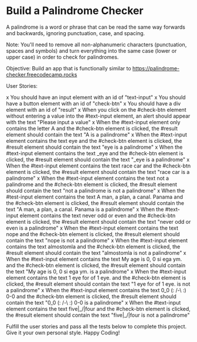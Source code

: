 # Build a Palindrome Checker

A palindrome is a word or phrase that can be read the same way forwards and backwards, ignoring punctuation, case, and spacing.

Note: You'll need to remove all non-alphanumeric characters (punctuation, spaces and symbols) and turn everything into the same case (lower or upper case) in order to check for palindromes.

Objective: Build an app that is functionally similar to https://palindrome-checker.freecodecamp.rocks

User Stories:

x You should have an input element with an id of "text-input"
x You should have a button element with an id of "check-btn"
x You should have a div element with an id of "result"
x When you click on the #check-btn element without entering a value into the #text-input element, an alert should appear with the text "Please input a value"
x When the #text-input element only contains the letter A and the #check-btn element is clicked, the #result element should contain the text "A is a palindrome"
x When the #text-input element contains the text eye and the #check-btn element is clicked, the #result element should contain the text "eye is a palindrome"
x When the #text-input element contains the text _eye and the #check-btn element is clicked, the #result element should contain the text "_eye is a palindrome"
x When the #text-input element contains the text race car and the #check-btn element is clicked, the #result element should contain the text "race car is a palindrome"
x When the #text-input element contains the text not a palindrome and the #check-btn element is clicked, the #result element should contain the text "not a palindrome is not a palindrome"
x When the #test-input element contains the text A man, a plan, a canal. Panama and the #check-btn element is clicked, the #result element should contain the text "A man, a plan, a canal. Panama is a palindrome"
x When the #text-input element contains the text never odd or even and the #check-btn element is clicked, the #result element should contain the text "never odd or even is a palindrome"
x When the #text-input element contains the text nope and the #check-btn element is clicked, the #result element should contain the text "nope is not a palindrome"
x When the #text-input element contains the text almostomla and the #check-btn element is clicked, the #result element should contain the text "almostomla is not a palindrome"
x When the #text-input element contains the text My age is 0, 0 si ega ym. and the #check-btn element is clicked, the #result element should contain the text "My age is 0, 0 si ega ym. is a palindrome"
x When the #text-input element contains the text 1 eye for of 1 eye. and the #check-btn element is clicked, the #result element should contain the text "1 eye for of 1 eye. is not a palindrome"
x When the #text-input element contains the text 0_0 (: /-\ :) 0-0 and the #check-btn element is clicked, the #result element should contain the text "0_0 (: /-\ :) 0-0 is a palindrome"
x When the #text-input element contains the text five|\_/|four and the #check-btn element is clicked, the #result element should contain the text "five|\_/|four is not a palindrome"

Fulfill the user stories and pass all the tests below to complete this project. Give it your own personal style. Happy Coding!